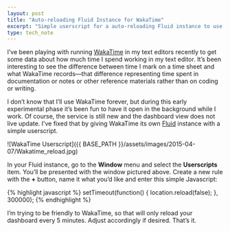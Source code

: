 ```yaml
---
layout: post
title: "Auto-reloading Fluid Instance for WakaTime"
excerpt: "Simple userscript for a auto-reloading Fluid instance to use with WakaTime (or any other web dashboard)"
type: tech_note
---
```


I’ve been playing with running [WakaTime](http://wakatime.com) in my text editors recently to get some data about how much time I spend working in my text editor. It’s been interesting to see the difference between time I mark on a time sheet and what WakaTime records—that difference representing time spent in documentation or notes or other reference materials rather than on coding or writing.

I don’t know that I’ll use WakaTime forever, but during this early experimental phase it’s been fun to have it open in the background while I work. Of course, the service is still new and the dashboard view does not live update. I’ve fixed that by giving WakaTime its own [Fluid](http://fluidapp.com) instance with a simple userscript.

![WakaTime Userscript]({{ BASE_PATH }}/assets/images/2015-04-07/Wakatime_reload.jpg)

In your Fluid instance, go to the **Window** menu and select the **Userscripts** item. You’ll be presented with the window pictured above. Create a new rule with the **+** button, name it what you’d like and enter this simple Javascript:

{% highlight javascript %}
setTimeout(function() {
    location.reload(false);
}, 300000);
{% endhighlight %}

I’m trying to be friendly to WakaTime, so that will only reload your dashboard every 5 minutes. Adjust accordingly if desired. That’s it.